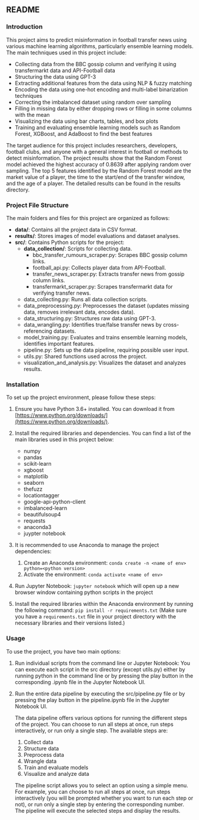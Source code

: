 ## README

### Introduction

This project aims to predict misinformation in football transfer news using various machine learning algorithms, particularly ensemble learning models. The main techniques used in this project include:

- Collecting data from the BBC gossip column and verifying it using transfermarkt data and API-Football data
- Structuring the data using GPT-3
- Extracting additional features from the data using NLP & fuzzy matching
- Encoding the data using one-hot encoding and multi-label binarization techniques
- Correcting the imbalanced dataset using random over sampling
- Filling in missing data by either dropping rows or filling in some columns with the mean
- Visualizing the data using bar charts, tables, and box plots
- Training and evaluating ensemble learning models such as Random Forest, XGBoost, and AdaBoost to find the best features

The target audience for this project includes researchers, developers, football clubs, and anyone with a general interest in football or methods to detect misinformation. The project results show that the Random Forest model achieved the highest accuracy of 0.8639 after applying random over sampling. The top 5 features identified by the Random Forest model are the market value of a player, the time to the start/end of the transfer window, and the age of a player. The detailed results can be found in the results directory.

### Project File Structure

The main folders and files for this project are organized as follows:

- **data/**: Contains all the project data in CSV format.
- **results/**: Stores images of model evaluations and dataset analyses.
- **src/**: Contains Python scripts for the project:
    - **data_collection/**: Scripts for collecting data.
        - bbc_transfer_rumours_scraper.py: Scrapes BBC gossip column links.
        - football_api.py: Collects player data from API-Football.
        - transfer_news_scraper.py: Extracts transfer news from gossip column links.
        - transfermarkt_scraper.py: Scrapes transfermarkt data for verifying transfer news.
    - data_collecting.py: Runs all data collection scripts.
    - data_preprocessing.py: Preprocesses the dataset (updates missing data, removes irrelevant data, encodes data).
    - data_structuring.py: Structures raw data using GPT-3.
    - data_wrangling.py: Identifies true/false transfer news by cross-referencing datasets.
    - model_training.py: Evaluates and trains ensemble learning models, identifies important features.
    - pipeline.py: Sets up the data pipeline, requiring possible user input.
    - utils.py: Shared functions used across the project.
    - visualization_and_analysis.py: Visualizes the dataset and analyzes results.

### Installation

To set up the project environment, please follow these steps:

1. Ensure you have Python 3.6+ installed. You can download it from [https://www.python.org/downloads/](https://www.python.org/downloads/).

2. Install the required libraries and dependencies. You can find a list of the main libraries used in this project below:
    - numpy
    - pandas
    - scikit-learn
    - xgboost
    - matplotlib
    - seaborn
    - thefuzz
    - locationtagger
    - google-api-python-client
    - imbalanced-learn
    - beautifulsoup4
    - requests
    - anaconda3
    - juypter notebook

3. It is recommended to use Anaconda to manage the project dependencies:
    1. Create an Anaconda environment: `conda create -n <name of env> python=<python version>`
    2. Activate the environment: `conda activate <name of env>`

4. Run Jupyter Notebook: `jupyter notebook` which will open up a new browser window containing python scripts in the project

5. Install the required libraries within the Anaconda environment by running the following command: `pip install -r requirements.txt` (Make sure you have a `requirements.txt` file in your project directory with the necessary libraries and their versions listed.)

### Usage

To use the project, you have two main options:

1. Run individual scripts from the command line or Jupyter Notebook: You can execute each script in the src directory (except utils.py) either by running python <filepath> in the command line or by pressing the play button in the corresponding .ipynb file in the Jupyter Notebook UI.

2. Run the entire data pipeline by executing the src/pipeline.py file or by pressing the play button in the pipeline.ipynb file in the Jupyter Notebook UI.

    The data pipeline offers various options for running the different steps of the project. You can choose to run all steps at once, run steps interactively, or run only a single step. The available steps are:

    1. Collect data
    2. Structure data
    3. Preprocess data
    4. Wrangle data
    5. Train and evaluate models
    6. Visualize and analyze data

    The pipeline script allows you to select an option using a simple menu. For example, you can choose to run all steps at once, run steps interactively (you will be prompted whether you want to run each step or not), or run only a single step by entering the corresponding number. The pipeline will execute the selected steps and display the results.



